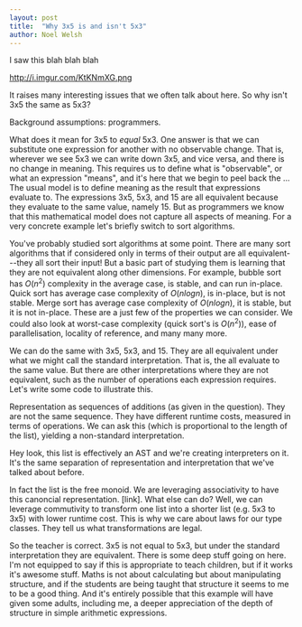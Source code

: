 ```yaml
---
layout: post
title:  "Why 3x5 is and isn't 5x3"
author: Noel Welsh
---
```


I saw this blah blah blah

http://i.imgur.com/KtKNmXG.png

It raises many interesting issues that we often talk about here. So why isn't 3x5 the same as 5x3?

Background assumptions: programmers.

What does it mean for 3x5 to *equal* 5x3. One answer is that we can substitute one expression for another with no observable change. That is, wherever we see 5x3 we can write down 3x5, and vice versa, and there is no change in meaning. This requires us to define what is "observable", or what an expression "means", and it's here that we begin to peel back the ... The usual model is to define meaning as the result that expressions evaluate to. The expressions 3x5, 5x3, and 15 are all equivalent because they evaluate to the same value, namely 15. But as programmers we know that this mathematical model does not capture all aspects of meaning. For a very concrete example let's briefly switch to sort algorithms.

You've probably studied sort algorithms at some point. There are many sort algorithms that if considered only in terms of their output are all equivalent---they all sort their input! But a basic part of studying them is learning that they are not equivalent along other dimensions. For example, bubble sort has $O(n^2)$ complexity in the average case, is stable, and can run in-place. Quick sort has average case complexity of $O(n log n)$, is in-place, but is not stable. Merge sort has average case complexity of $O(n log n)$, it is stable, but it is not in-place. These are a just few of the properties we can consider. We could also look at worst-case complexity (quick sort's is $O(n^2)$), ease of parallelisation, locality of reference, and many many more. 

We can do the same with 3x5, 5x3, and 15. They are all equivalent under what we might call the standard interpretation. That is, the all evaluate to the same value. But there are other interpretations where they are not equivalent, such as the number of operations each expression requires. Let's write some code to illustrate this. 

Representation as sequences of additions (as given in the question). They are not the same sequence. They have different runtime costs, measured in terms of operations. We can ask this (which is proportional to the length of the list), yielding a non-standard interpretation.

Hey look, this list is effectively an AST and we're creating interpreters on it. It's the same separation of representation and interpretation that we've talked about before.

In fact the list is the free monoid. We are leveraging associativity to have this canoncial representation. [link]. What else can do? Well, we can leverage commutivity to transform one list into a shorter list (e.g. 5x3 to 3x5) with lower runtime cost. This is why we care about laws for our type classes. They tell us what transformations are legal.

So the teacher is correct. 3x5 is not equal to 5x3, but under the standard interpretation they are equivalent. There is some deep stuff going on here. I'm not equipped to say if this is appropriate to teach children, but if it works it's awesome stuff. Maths is not about calculating but about manipulating structure, and if the students are being taught that structure it seems to me to be a good thing. And it's entirely possible that this example will have given some adults, including me, a deeper appreciation of the depth of structure in simple arithmetic expressions.
